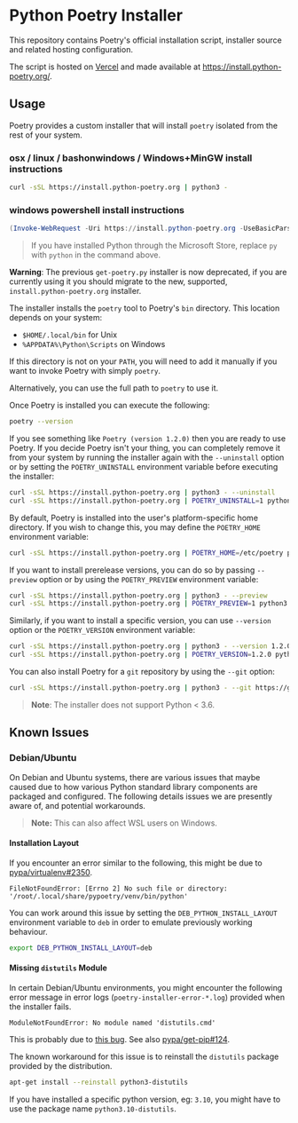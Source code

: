 # Python Poetry Installer

This repository contains Poetry's official installation script, installer source and
related hosting configuration.

The script is hosted on [Vercel](https://vercel.com/) and made available at
https://install.python-poetry.org/.

## Usage

Poetry provides a custom installer that will install `poetry` isolated
from the rest of your system.

### osx / linux / bashonwindows / Windows+MinGW install instructions

```bash
curl -sSL https://install.python-poetry.org | python3 -
```

### windows powershell install instructions

```powershell
(Invoke-WebRequest -Uri https://install.python-poetry.org -UseBasicParsing).Content | py -
```

> If you have installed Python through the Microsoft Store, replace `py` with `python` in the command above.

**Warning**: The previous `get-poetry.py` installer is now deprecated, if you are currently using it
you should migrate to the new, supported, `install.python-poetry.org` installer.

The installer installs the `poetry` tool to Poetry's `bin` directory. This location depends on your system:

- `$HOME/.local/bin` for Unix
- `%APPDATA%\Python\Scripts` on Windows

If this directory is not on your `PATH`, you will need to add it manually
if you want to invoke Poetry with simply `poetry`.

Alternatively, you can use the full path to `poetry` to use it.

Once Poetry is installed you can execute the following:

```bash
poetry --version
```

If you see something like `Poetry (version 1.2.0)` then you are ready to use Poetry.
If you decide Poetry isn't your thing, you can completely remove it from your system
by running the installer again with the `--uninstall` option or by setting
the `POETRY_UNINSTALL` environment variable before executing the installer:

```bash
curl -sSL https://install.python-poetry.org | python3 - --uninstall
curl -sSL https://install.python-poetry.org | POETRY_UNINSTALL=1 python3 -
```

By default, Poetry is installed into the user's platform-specific home directory.
If you wish to change this, you may define the `POETRY_HOME` environment variable:

```bash
curl -sSL https://install.python-poetry.org | POETRY_HOME=/etc/poetry python3 -
```

If you want to install prerelease versions, you can do so by passing `--preview` option or by using the `POETRY_PREVIEW`
environment variable:

```bash
curl -sSL https://install.python-poetry.org | python3 - --preview
curl -sSL https://install.python-poetry.org | POETRY_PREVIEW=1 python3 -
```

Similarly, if you want to install a specific version, you can use `--version` option or the `POETRY_VERSION`
environment variable:

```bash
curl -sSL https://install.python-poetry.org | python3 - --version 1.2.0
curl -sSL https://install.python-poetry.org | POETRY_VERSION=1.2.0 python3 -
```

You can also install Poetry for a `git` repository by using the `--git` option:

```bash
curl -sSL https://install.python-poetry.org | python3 - --git https://github.com/python-poetry/poetry.git@master
````

> **Note**: The installer does not support Python < 3.6.

## Known Issues

### Debian/Ubuntu

On Debian and Ubuntu systems, there are various issues that maybe caused due to how
various Python standard library components are packaged and configured. The following
details issues we are presently aware of, and potential workarounds.

> **Note:** This can also affect WSL users on Windows.

#### Installation Layout

If you encounter an error similar to the following, this might be due to
[pypa/virtualenv#2350](https://github.com/pypa/virtualenv/issues/2350).

```console
FileNotFoundError: [Errno 2] No such file or directory: '/root/.local/share/pypoetry/venv/bin/python'
```

You can work around this issue by setting the `DEB_PYTHON_INSTALL_LAYOUT` environment
variable to `deb` in order to emulate previously working behaviour.

```bash
export DEB_PYTHON_INSTALL_LAYOUT=deb
```

#### Missing `distutils` Module

In certain Debian/Ubuntu environments, you might encounter the following error message
in error logs (`poetry-installer-error-*.log`) provided when the installer fails.

```console
ModuleNotFoundError: No module named 'distutils.cmd'
```

This is probably due to [this bug](https://bugs.launchpad.net/ubuntu/+source/python3.10/+bug/1940705).
See also [pypa/get-pip#124](https://github.com/pypa/get-pip/issues/124).

The known workaround for this issue is to reinstall the `distutils` package provided by
the distribution.

```bash
apt-get install --reinstall python3-distutils
```

If you have installed a specific python version, eg: `3.10`, you might have to use the
package name `python3.10-distutils`.
